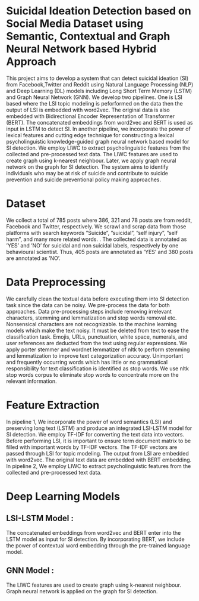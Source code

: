 # Suicidal Ideation Detection based on Social Media Dataset using Semantic, Contextual and Graph Neural Network based Hybrid Approach
This project aims to develop a system that can detect suicidal ideation (SI) from Facebook,Twitter and Reddit using Natural Language Processing (NLP) and Deep Learning (DL) models including Long Short Term Memory (LSTM) and Graph Neural Network (GNN). We develop two pipelines. One is LSI based where the LSI topic modeling is peforformed on the data then the output of LSI is embedded with word2vec. The original data is also embedded with Bidirectional Encoder Representation of Transformer (BERT). The concatenated embeddings from word2vec and BERT is used as input in LSTM to detect SI. In another pipeline, we incorporate the power of lexical features and cutting edge technique for constructing a lexical psycholinguistic knowledge-guided graph neural network based model for SI detection. We employ LIWC to extract psycholinguistic features from the collected and pre-processed text data. The LIWC features are used to create graph using k-nearest neighbour. Later, we apply graph neural network on the graph for SI detection. The system aims to identify individuals who may be at risk of suicide and contribute to suicide prevention and suicide preventional policy making approaches.
# Dataset
We collect a total of 785 posts where 386, 321 and 78 posts are from reddit, Facebook and Twitter, respectively. We scrawl and scrap data from those platforms with search keywords ”Suicide”, ”suicidal”, ”self injury”, ”self harm”, and many more related words. . The collected data is annotated as ’YES’ and ’NO’ for suicidal and non suicidal labels, respectively by one behavioural scientist. Thus, 405 posts are annotated as ’YES’ and 380 posts are annotated as ’NO’. 
# Data Preprocessing
We carefully clean the textual data before executing them into SI detection task since the data can be noisy. We pre-process the data for both approaches. Data pre-processing steps include removing irrelevant characters, stemming and lemmatization and stop words removal etc. Nonsensical characters are not recognizable. to the machine learning models which make the text noisy. It must be deleted from
text to ease the classification task. Emojis, URLs, punctuation, white space, numerals, and user references are deducted from the text using regular expressions. We apply porter stemmer and wordnet lemmatizer of nltk to perform stemming and lemmatization to improve text categorization accuracy. Unimportant and frequently occurring words which has little or no grammatical responsibility for text classification is identified as stop words. We use nltk stop words corpus to eliminate stop words to concentrate more on the relevant information.
# Feature Extraction
In pipeline 1, We incorporate the power of word semantics (LSI) and preserving long text (LSTM) and produce an integrated LSI-LSTM model for SI detection. We employ TF-IDF for converting the text data into vectors. Before performing LSI, it is important to ensure term document matrix to be filled with important words by TF-IDF vectors. The TF-IDF vectors are passed through LSI for topic modeling. The output from LSI are embedded with word2vec. The original text data are embedded with BERT embedding. In pipeline 2, We employ LIWC to extract psycholinguistic features from the collected and pre-processed text data.
# Deep Learning Models
## LSI-LSTM Model :
The concatenated embeddings from word2vec and BERT enter into the LSTM model as input for SI detection. By incorporating BERT, we include the power of contextual word embedding through the pre-trained language model.
## GNN Model :
The LIWC features are used to create graph using k-nearest neighbour. Graph neural network is applied on the graph for SI detection.

